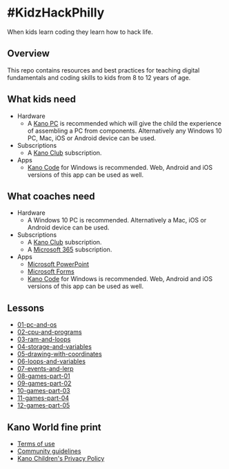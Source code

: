 # #KidzHackPhilly

When kids learn coding they learn how to hack life.

## Overview

This repo contains resources and best practices for teaching digital fundamentals and coding skills to kids from 8 to 12 years of age.

## What kids need

* Hardware
  * A [Kano PC](https://kano.me/us/store/products/kano-pc) is recommended which will give the child the experience of assembling a PC from components. Alternatively any Windows 10 PC, Mac, iOS or Android device can be used.
* Subscriptions
  * A [Kano Club](https://club.kano.me/) subscription.
* Apps
  * [Kano Code](https://www.microsoft.com/store/productId/9P4Q1393C2DZ) for Windows is recommended. Web, Android and iOS versions of this app can be used as well.

## What coaches need

* Hardware
  * A Windows 10 PC is recommended. Alternatively a Mac, iOS or Android device can be used.
* Subscriptions
  * A [Kano Club](https://club.kano.me/) subscription.
  * A [Microsoft 365](https://www.microsoft.com/en-us/microsoft-365) subscription.
* Apps
  * [Microsoft PowerPoint](https://www.microsoft.com/en-us/microsoft-365/powerpoint)
  * [Microsoft Forms](https://go.microsoft.com/fwlink/p/?linkid=2115709)
  * [Kano Code](https://www.microsoft.com/store/productId/9P4Q1393C2DZ) for Windows is recommended. Web, Android and iOS versions of this app can be used as well.

## Lessons

* [01-pc-and-os](./01-pc-and-os/)
* [02-cpu-and-programs](./02-cpu-and-programs/)
* [03-ram-and-loops](./03-ram-and-loops/)
* [04-storage-and-variables](./04-storage-and-variables/)
* [05-drawing-with-coordinates](./05-drawing-with-coordinates/)
* [06-loops-and-variables](./06-loops-and-variables/)
* [07-events-and-lerp](./07-events-and-lerp/)
* [08-games-part-01](./08-games-part-01/)
* [09-games-part-02](./09-games-part-02/)
* [10-games-part-03](./10-games-part-03/)
* [11-games-part-04](./11-games-part-04/)
* [12-games-part-05](./12-games-part-05/)

## Kano World fine print

* [Terms of use](https://world.kano.me/terms-of-use)
* [Community guidelines](https://world.kano.me/community-guidelines)
* [Kano Children's Privacy Policy](https://world.kano.me/privacy-policy)
